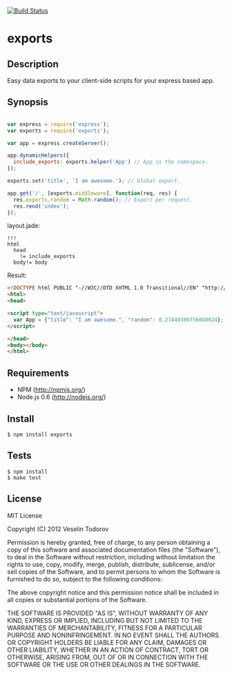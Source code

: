 [![Build Status](https://secure.travis-ci.org/vesln/exports.png)](http://travis-ci.org/vesln/exports)

# exports 

## Description

Easy data exports to your client-side scripts for your express based app.

## Synopsis

```javascript

var express = require('express');
var exports = require('exports');

var app = express.createServer();

app.dynamicHelpers({
  include_exports: exports.helper('App') // App is the namespace.
});

exports.set('title', 'I am awesome.'); // Global export.

app.get('/', [exports.middleware], function(req, res) {
  res.exports.random = Math.random(); // Export per request.
  res.rend('index');
});

```

layout.jade:

```
!!!
html
  head
    != include_exports
  body!= body
```

Result:

```html
<!DOCTYPE html PUBLIC "-//W3C//DTD XHTML 1.0 Transitional//EN" "http://www.w3.org/TR/xhtml1/DTD/xhtml1-transitional.dtd">
<html>
<head>

<script type="text/javascript">
  var App = {"title": "I am awesome.", "random": 0.27449309756048024};
</script>

</head>
<body></body>
</html>
```

## Requirements

- NPM (http://npmjs.org/)
- Node.js 0.6 (http://nodejs.org/)

## Install

```
$ npm install exports 
```

## Tests

```
$ npm install
$ make test
```

## License

MIT License

Copyright (C) 2012 Veselin Todorov

Permission is hereby granted, free of charge, to any person obtaining a copy of
this software and associated documentation files (the "Software"), to deal in
the Software without restriction, including without limitation the rights to
use, copy, modify, merge, publish, distribute, sublicense, and/or sell copies
of the Software, and to permit persons to whom the Software is furnished to do
so, subject to the following conditions:

The above copyright notice and this permission notice shall be included in all
copies or substantial portions of the Software.

THE SOFTWARE IS PROVIDED "AS IS", WITHOUT WARRANTY OF ANY KIND, EXPRESS OR
IMPLIED, INCLUDING BUT NOT LIMITED TO THE WARRANTIES OF MERCHANTABILITY,
FITNESS FOR A PARTICULAR PURPOSE AND NONINFRINGEMENT. IN NO EVENT SHALL THE
AUTHORS OR COPYRIGHT HOLDERS BE LIABLE FOR ANY CLAIM, DAMAGES OR OTHER
LIABILITY, WHETHER IN AN ACTION OF CONTRACT, TORT OR OTHERWISE, ARISING FROM,
OUT OF OR IN CONNECTION WITH THE SOFTWARE OR THE USE OR OTHER DEALINGS IN THE
SOFTWARE.
